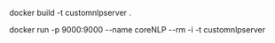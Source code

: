 docker build -t customnlpserver .

docker run -p 9000:9000 --name coreNLP --rm -i -t customnlpserver